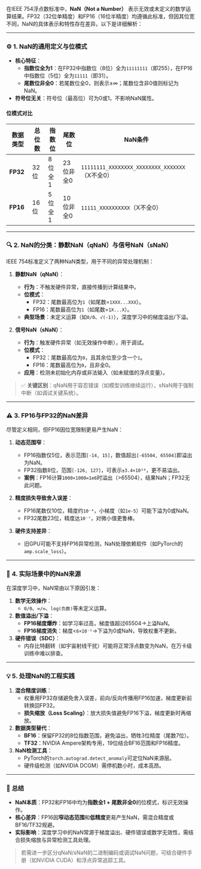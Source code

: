在IEEE 754浮点数标准中，**NaN（Not a Number）**
表示无效或未定义的数学运算结果。FP32（32位单精度）和FP16（16位半精度）均遵循此标准，但因其位宽不同，NaN的具体表示和特性存在差异。以下是详细解析：

---

### ⚙️ **1. NaN的通用定义与位模式**

- **核心特征**：
    - **指数位全为1**：在FP32中指数位（8位）全为`11111111`（即255），在FP16中指数位（5位）全为`11111`（即31）。
    - **尾数位非全0**：若尾数位全0，则表示±∞；尾数位含非0值则标记为NaN。
- **符号位无关**：符号位（最高位）可为0或1，不影响NaN属性。

#### **位模式对比**

| **数据类型** | **总位数** | **指数位** | **尾数位** | **NaN条件**                                  |  
|----------|---------|---------|---------|--------------------------------------------|  
| **FP32** | 32位     | 8位全1    | 23位非全0  | `11111111_XXXXXXXX_XXXXXXXX_XXXXXXX`（X不全0） |  
| **FP16** | 16位     | 5位全1    | 10位非全0  | `11111_XXXXXXXXXX`（X不全0）                   |  

---

### 🔍 **2. NaN的分类：静默NaN（qNaN）与信号NaN（sNaN）**

IEEE 754标准定义了两种NaN类型，用于不同的异常处理机制：

1. **静默NaN（qNaN）**：
    - **行为**：不触发硬件异常，直接传播到计算结果中。
    - **位模式**：
        - FP32：尾数最高位为`1`（如尾数=`1XXX...XXX`）。
        - FP16：尾数最高位为`1`（如尾数=`1X...X`）。
    - **典型场景**：未定义运算（如`0/0`、`√(-1)`），深度学习中的梯度溢出/下溢。

2. **信号NaN（sNaN）**：
    - **行为**：触发硬件异常（如无效操作中断），用于调试。
    - **位模式**：
        - FP32：尾数最高位为`0`，且其余位至少含一个`1`。
        - FP16：尾数最高位为`0`，且非全0。
    - **应用**：检测未初始化内存或非法输入（如未赋值的浮点变量）。

> ✅ **关键区别**：qNaN用于容忍错误（如模型训练继续运行），sNaN用于强制中断（如调试关键系统）。

---

### ⚠️ **3. FP16与FP32的NaN差异**

尽管定义相同，但FP16因位宽限制更易产生NaN：

1. **动态范围窄**：
    - FP16指数仅5位，表示范围`[-14, 15]`，数值超出`[-65504, 65504]`即溢出为NaN。
    - FP32指数8位，范围`[-126, 127]`，可表示`±3.4×10³⁸`，更不易溢出。
    - **案例**：FP16计算`1000×1000=1e6`时溢出（>65504），结果NaN；FP32无此问题。

2. **精度损失导致舍入误差**：
    - FP16尾数仅10位，精度约`10⁻⁴`，小梯度（如`1e-5`）可能下溢为0或NaN。
    - FP32尾数23位，精度达`10⁻⁷`，对微小值更鲁棒。

3. **硬件支持差异**：
    - 旧GPU可能不支持FP16异常检测，NaN处理依赖软件（如PyTorch的`amp.scale_loss`）。

---

### 🧪 **4. 实际场景中的NaN来源**

在深度学习中，NaN常由以下原因引发：

1. **数学无效操作**：
    - `0/0`、`∞/∞`、`log(负数)`等未定义运算。
2. **数值溢出/下溢**：
    - **FP16梯度爆炸**：如学习率过高，梯度值超过65504→上溢NaN。
    - **FP16梯度消失**：梯度<`6×10⁻⁵`→下溢为0或NaN，导致权重不更新。
3. **硬件错误（SDC）**：
    - 内存比特翻转（如宇宙射线干扰）可能将正常浮点数变为NaN，在万卡级训练中难以排查。

---

### 💡 **5. 处理NaN的工程实践**

1. **混合精度训练**：
    - 权重用FP32存储避免舍入误差，前向/反向传播用FP16加速，梯度更新前转换回FP32。
    - **损失缩放（Loss Scaling）**：放大损失值避免FP16下溢，梯度更新时再缩放。
2. **数据类型替代**：
    - **BF16**：保留FP32的8位指数范围，避免溢出，牺牲3位精度（尾数7位）。
    - **TF32**：NVIDIA Ampere架构专用，19位结合BF16范围和FP16精度。
3. **NaN检测工具**：
    - PyTorch的`torch.autograd.detect_anomaly`可定位NaN来源层。
    - 硬件级检测（如NVIDIA DCGM）需停机数小时，成本高昂。

---

### 💎 **总结**

- **NaN本质**：FP32和FP16中均为**指数全1 + 尾数非全0**的位模式，标识无效操作。
- **核心差异**：FP16因**窄动态范围**和**低精度**更易产生NaN，需混合精度或BF16/TF32规避。
- **实际影响**：深度学习中的NaN常源于梯度溢出、硬件错误或数学无效性，需结合损失缩放与异常检测工具处理。

> 若需进一步区分qNaN/sNaN的二进制编码或调试NaN问题，可结合硬件手册（如NVIDIA CUDA）和浮点异常追踪工具。